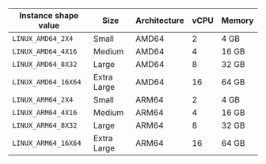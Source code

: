 <table class="responsive-table">
  <thead>
    <th>Instance shape value</th>
    <th>Size</th>
    <th>Architecture</th>
    <th>vCPU</th>
    <th>Memory</th>
  </thead>
  <tbody>
    <tr>
      <td>
        <code>LINUX_AMD64_2X4</code>
      </td>
      <td>Small</td>
      <td>AMD64</td>
      <td>2</td>
      <td>4 GB</td>
    </tr>
    <tr>
      <td>
        <code>LINUX_AMD64_4X16</code>
      </td>
      <td>Medium</td>
      <td>AMD64</td>
      <td>4</td>
      <td>16 GB</td>
    </tr>
    <tr>
      <td>
        <code>LINUX_AMD64_8X32</code>
      </td>
      <td>Large</td>
      <td>AMD64</td>
      <td>8</td>
      <td>32 GB</td>
    </tr>
    <tr>
      <td>
        <code>LINUX_AMD64_16X64</code>
      </td>
      <td>Extra Large</td>
      <td>AMD64</td>
      <td>16</td>
      <td>64 GB</td>
    </tr>
    <tr>
      <td>
        <code>LINUX_ARM64_2X4</code>
      </td>
      <td>Small</td>
      <td>ARM64</td
      ><td>2</td>
      <td>4 GB</td>
    </tr>
    <tr>
      <td>
        <code>LINUX_ARM64_4X16</code>
      </td>
      <td>Medium</td>
      <td>ARM64</td>
      <td>4</td>
      <td>16 GB</td>
    </tr>
    <tr>
      <td>
        <code>LINUX_ARM64_8X32</code>
      </td>
      <td>Large</td>
      <td>ARM64</td>
      <td>8</td>
      <td>32 GB</td>
    </tr>
    <tr>
      <td>
        <code>LINUX_ARM64_16X64</code>
      </td>
      <td>Extra Large</td>
      <td>ARM64</td>
      <td>16</td>
      <td>64 GB</td>
    </tr>
  </tbody>
</table>
